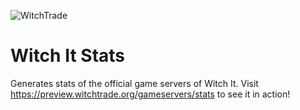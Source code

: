 ![WitchTrade](https://i.imgur.com/Wg8PVxR.png)

# Witch It Stats
Generates stats of the official game servers of Witch It. Visit https://preview.witchtrade.org/gameservers/stats to see it in action!